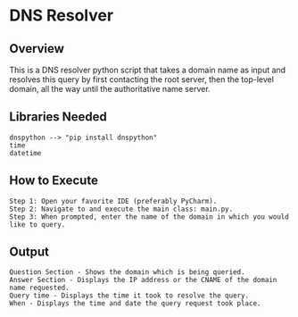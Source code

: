 # DNS Resolver
## Overview 
This is a DNS resolver python script that takes a domain name as input and resolves this query by first contacting the root server, then the top-level domain, all the way until the authoritative name server.
## Libraries Needed
```
dnspython --> "pip install dnspython"
time
datetime
```
## How to Execute 
```
Step 1: Open your favorite IDE (preferably PyCharm). 
Step 2: Navigate to and execute the main class: main.py.
Step 3: When prompted, enter the name of the domain in which you would like to query.
```
## Output
```
Question Section - Shows the domain which is being queried.
Answer Section - Displays the IP address or the CNAME of the domain name requested.
Query time - Displays the time it took to resolve the query.
When - Displays the time and date the query request took place.
```
